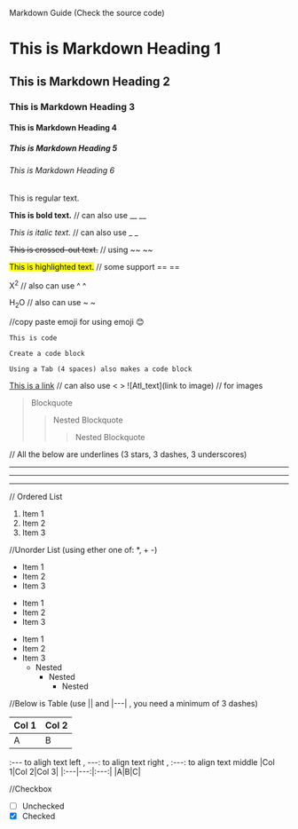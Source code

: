 Markdown Guide (Check the source code)

# This is Markdown Heading 1
## This is Markdown Heading 2
### This is Markdown Heading 3
#### This is Markdown Heading 4
##### This is Markdown Heading 5
###### This is Markdown Heading 6

This is regular text.

**This is bold text.** // can also use __ __

*This is italic text.* // can also use _ _

~~This is crossed-out text.~~ // using ~~ ~~

<mark>This is highlighted text.</mark> // some support == ==

X<sup>2</sup> // also can use ^ ^

H<sub>2</sub>O // also can use ~ ~ 

//copy paste emoji for using emoji 😊 

`This is code`

```
Create a code block
```
    Using a Tab (4 spaces) also makes a code block 

[This is a link](https://google.com) // can also use < >
![Atl_text](link to image) // for images

> Blockquote
>> Nested Blockquote
>>> Nested Blockquote

// All the below are underlines (3 stars, 3 dashes, 3 underscores)
***
___
---
// Ordered List
1. Item 1
2. Item 2
3. Item 3

//Unorder List (using ether one of: *, + -)
* Item 1
* Item 2
* Item 3
+ Item 1
+ Item 2
+ Item 3
- Item 1
- Item 2
- Item 3
    - Nested
        - Nested
            - Nested 

//Below is Table (use || and |---| , you need a minimum of 3 dashes)

|Col 1|Col 2|
|---|---|
|A|B|

:--- to aligh text left , ---: to align text right , :---: to align text middle 
|Col 1|Col 2|Col 3|
|:---|---:|:---:|
|A|B|C|


//Checkbox

- [ ] Unchecked
- [x] Checked